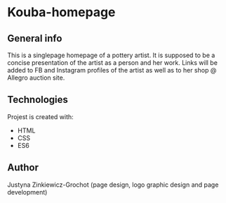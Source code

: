 # Kouba-homepage
## General info

This is a singlepage homepage of a pottery artist. It is supposed to be a concise presentation of the artist as a person and her work. Links will be added to FB and Instagram profiles of the artist as well as to her shop @ Allegro auction site.

## Technologies

Projest is created with:
* HTML
* CSS
* ES6

## Author

Justyna Zinkiewicz-Grochot (page design, logo graphic design and page development)


